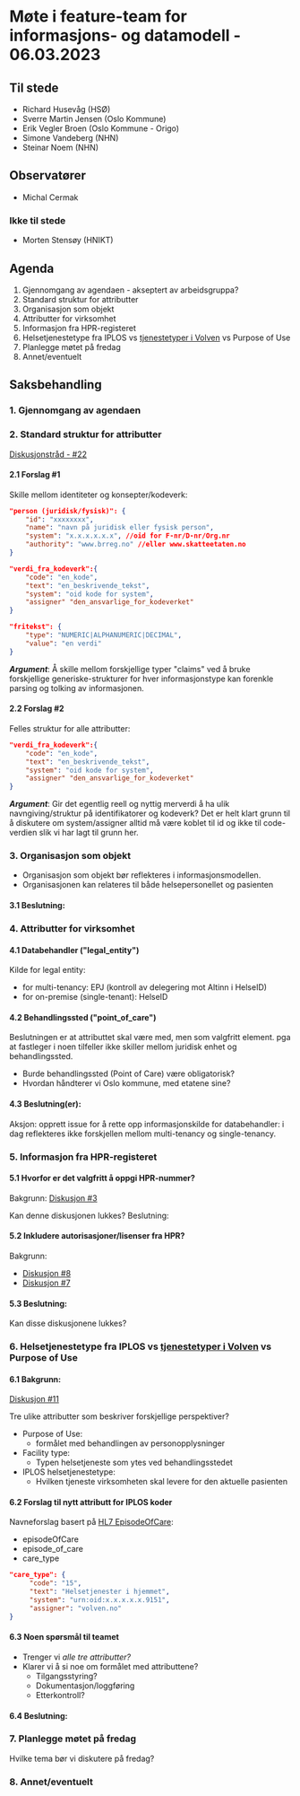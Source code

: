 # Møte i feature-team for informasjons- og datamodell - 06.03.2023

## Til stede
- Richard Husevåg (HSØ)
- Sverre Martin Jensen (Oslo Kommune)
- Erik Vegler Broen (Oslo Kommune - Origo)
- Simone Vandeberg (NHN)
- Steinar Noem (NHN)

## Observatører
- Michal Cermak

### Ikke til stede
- Morten Stensøy (HNIKT)

## Agenda
1. Gjennomgang av agendaen - akseptert av arbeidsgruppa?
2. Standard struktur for attributter
3. Organisasjon som objekt
4. Attributter for virksomhet
5. Informasjon fra HPR-registeret
6. Helsetjenestetype fra IPLOS vs [tjenestetyper i Volven](https://volven.no/categoryres.asp?open_f=true&catID=3&subID=8&srcTable=KVELEMENT&open=true&subCat=163) vs Purpose of Use
7. Planlegge møtet på fredag
8. Annet/eventuelt


## Saksbehandling

### 1. Gjennomgang av agendaen

### 2. Standard struktur for attributter
[Diskusjonstråd - #22](https://github.com/NorskHelsenett/Tillitsrammeverk/discussions/22)

#### 2.1 Forslag #1
Skille mellom identiteter og konsepter/kodeverk:
````JSON
"person (juridisk/fysisk)": {
	"id": "xxxxxxxx",
	"name": "navn på juridisk eller fysisk person",
	"system": "x.x.x.x.x.x", //oid for F-nr/D-nr/Org.nr
    "authority": "www.brreg.no" //eller www.skatteetaten.no
}

"verdi_fra_kodeverk":{
	"code": "en_kode",
	"text": "en_beskrivende_tekst",
	"system": "oid kode for system",
	"assigner" "den_ansvarlige_for_kodeverket"
}

"fritekst": {
    "type": "NUMERIC|ALPHANUMERIC|DECIMAL",
    "value": "en verdi" 
}
```` 
_**Argument**_:
Å skille mellom forskjellige typer "claims" ved å bruke forskjellige generiske-strukturer for hver informasjonstype kan forenkle parsing og tolking av informasjonen.

#### 2.2 Forslag #2
Felles struktur for alle attributter:
````JSON
"verdi_fra_kodeverk":{
	"code": "en_kode",
	"text": "en_beskrivende_tekst",
	"system": "oid kode for system",
	"assigner" "den_ansvarlige_for_kodeverket"
}
````
_**Argument**_:
Gir det egentlig reell og nyttig merverdi å ha ulik navngiving/struktur på identifikatorer og kodeverk?
Det er helt klart grunn til å diskutere om system/assigner alltid må være koblet til id og ikke til code-verdien slik vi har lagt til grunn her.

### 3. Organisasjon som objekt
* Organisasjon som objekt bør reflekteres i informasjonsmodellen.
* Organisasjonen kan relateres til både helsepersonellet og pasienten

#### 3.1 Beslutning:


### 4. Attributter for virksomhet
#### 4.1 Databehandler ("legal_entity")
Kilde for legal entity: 
* for multi-tenancy: EPJ (kontroll av delegering mot Altinn i HelseID)
* for on-premise (single-tenant): HelseID

#### 4.2 Behandlingssted ("point_of_care")
Beslutningen er at attributtet skal være med, men som valgfritt element. pga at fastleger i noen tilfeller ikke skiller mellom juridisk enhet og behandlingssted.

* Burde behandlingssted (Point of Care) være  obligatorisk?
* Hvordan håndterer vi Oslo kommune, med etatene sine?

#### 4.3 Beslutning(er):

Aksjon: opprett issue for å rette opp informasjonskilde for databehandler: i dag reflekteres ikke forskjellen mellom multi-tenancy og single-tenancy.


### 5. Informasjon fra HPR-registeret
#### 5.1 Hvorfor er det valgfritt å oppgi HPR-nummer?

Bakgrunn: [Diskusjon #3](https://github.com/NorskHelsenett/Tillitsrammeverk/discussions/3)

Kan denne diskusjonen lukkes?
Beslutning:

#### 5.2 Inkludere autorisasjoner/lisenser fra HPR?

Bakgrunn:
* [Diskusjon #8](https://github.com/NorskHelsenett/Tillitsrammeverk/discussions/8)
* [Diskusjon #7](https://github.com/NorskHelsenett/Tillitsrammeverk/discussions/7)


#### 5.3 Beslutning:
Kan disse diskusjonene lukkes?


### 6. Helsetjenestetype fra IPLOS vs [tjenestetyper i Volven](https://volven.no/categoryres.asp?open_f=true&catID=3&subID=8&srcTable=KVELEMENT&open=true&subCat=163) vs Purpose of Use

#### 6.1 Bakgrunn: 
[Diskusjon #11](https://github.com/NorskHelsenett/Tillitsrammeverk/discussions/11)

Tre ulike attributter som beskriver forskjellige perspektiver?
* Purpose of Use:
    - formålet med behandlingen av personopplysninger
* Facility type:
    - Typen helsetjeneste som ytes ved behandlingsstedet
* IPLOS helsetjenestetype:
    - Hvilken tjeneste virksomheten skal levere for den aktuelle pasienten

#### 6.2 Forslag til nytt attributt for IPLOS koder
Navneforslag basert på [HL7 EpisodeOfCare](https://www.hl7.org/fhir/episodeofcare.html): 
* episodeOfCare
* episode_of_care
* care_type

````JSON
"care_type": {
     "code": "15",
     "text": "Helsetjenester i hjemmet",
     "system": "urn:oid:x.x.x.x.x.9151",
     "assigner": "volven.no"
}
````

#### 6.3 Noen spørsmål til teamet
- Trenger vi _alle tre attributter?_
- Klarer vi å si noe om formålet med attributtene?
    - Tilgangsstyring?
    - Dokumentasjon/loggføring
    - Etterkontroll?


#### 6.4 Beslutning:


### 7. Planlegge møtet på fredag
Hvilke tema bør vi diskutere på fredag?

### 8. Annet/eventuelt

